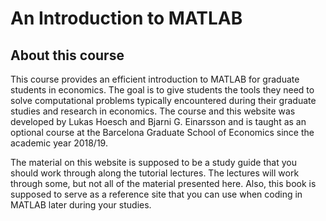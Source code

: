 # An Introduction to MATLAB

## About this course

This course provides an efficient introduction to MATLAB for graduate students in economics. The goal is to give students the tools they need to solve computational problems typically encountered during their graduate studies and research in economics. The course and this website was developed by Lukas Hoesch and Bjarni G. Einarsson and is taught as an optional course at the Barcelona Graduate School of Economics since the academic year 2018/19.

The material on this website is supposed to be a study guide that you should work through along the tutorial lectures. The lectures will work through some, but not all of the material presented here. Also, this book is supposed to serve as a reference site that you can use when coding in MATLAB later during your studies.

